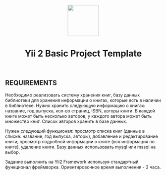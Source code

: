 <p align="center">
    <a href="https://github.com/yiisoft" target="_blank">
        <img src="https://avatars0.githubusercontent.com/u/993323" height="100px">
    </a>
    <h1 align="center">Yii 2 Basic Project Template</h1>
    <br>
</p>


REQUIREMENTS
------------

Необходимо реализовать систему хранения книг, базу данных библиотеки для хранения информации о книгах, которые есть в наличии в библиотеке. Нужно хранить следующую информацию о книгах: название, год выпуска, кол-во страниц, ISBN, авторы книги. В каждой книге может быть несколько авторов, у каждого автора может быть множество книг. Список авторов хранить в базе данных.

Нужен следующий функционал: просмотр списка книг (данные в списке: название, год выпуска, авторы), добавление и редактирование книги, просмотр подробной информации о книге (вся информация по книге), удаление книги.
Базу данных использовать mysql или mssql на выбор.

Задание выполнить на Yii2 Framework используя стандартный функционал фреймворка.
Ориентировочное время выполнения - 3 часа.



